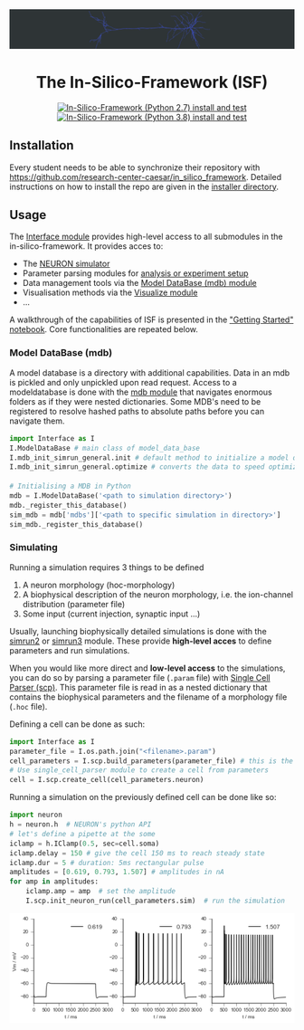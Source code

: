 <div align="center">

<img src="./etc/Figures/output.gif" alt="L5PT triple burst">

# The In-Silico-Framework (ISF)
[![In-Silico-Framework (Python 2.7) install and test](https://github.com/research-center-caesar/in_silico_framework/actions/workflows/test-isf-py27.yml/badge.svg)](https://github.com/research-center-caesar/in_silico_framework/actions/workflows/test-isf-py27.yml)
[![In-Silico-Framework (Python 3.8) install and test](https://github.com/research-center-caesar/in_silico_framework/actions/workflows/test-isf-py3.yml/badge.svg)](https://github.com/research-center-caesar/in_silico_framework/actions/workflows/test-isf-py3.yml)</div>

## Installation

Every student needs to be able to synchronize their repository with https://github.com/research-center-caesar/in_silico_framework. Detailed instructions on how to install the repo are given in the [installer directory](./installer/).


## Usage

The [Interface module](./Interface.py) provides high-level access to all submodules in the in-silico-framework. It provides acces to:
- The [NEURON simulator](https://www.neuron.yale.edu/neuron/)
- Parameter parsing modules for [analysis or experiment setup](./single_cell_parser/)
- Data management tools via the [Model DataBase (mdb) module](./model_data_base/)
- Visualisation methods via the [Visualize module](./visualize/)
- ...

A walkthrough of the capabilities of ISF is presented in the ["Getting Started" notebook](./getting_started/getting_started.ipynb). Core functionalities are repeated below.

### Model DataBase (mdb)

A model database is a directory with additional capabilities. Data in an mdb is pickled and only unpickled upon read request. Access to a modeldatabase is done with the [mdb module](./model_data_base) that navigates enormous folders as if they were nested dictionaries. Some MDB's need to be registered to resolve hashed paths to absolute paths before you can navigate them.
```python
import Interface as I
I.ModelDataBase # main class of model_data_base
I.mdb_init_simrun_general.init # default method to initialize a model data base with existing simulation results
I.mdb_init_simrun_general.optimize # converts the data to speed optimized compressed binary format

# Initialising a MDB in Python
mdb = I.ModelDataBase('<path to simulation directory>')
mdb._register_this_database()
sim_mdb = mdb['mdbs']['<path to specific simulation in directory>']
sim_mdb._register_this_database()
```
	
### Simulating

Running a simulation requires 3 things to be defined
1. A neuron morphology (hoc-morphology)
2. A biophysical description of the neuron morphology, i.e. the ion-channel distribution (parameter file)
3. Some input (current injection, synaptic input ...)

Usually, launching biophysically detailed simulations is done with the [simrun2](./simrun2/) or [simrun3](./simrun3/) module. These provide **high-level acces** to define parameters and run simulations.

When you would like more direct and **low-level access** to the simulations, you can do so by parsing a parameter file (`.param` file) with [Single Cell Parser (scp)](./single_cell_parser/). This parameter file is read in as a nested dictionary that contains the biophysical parameters and the filename of a morphology file (`.hoc` file).

Defining a cell can be done as such:
```python
import Interface as I
parameter_file = I.os.path.join("<filename>.param")
cell_parameters = I.scp.build_parameters(parameter_file) # this is the main method to load in parameterfiles
# Use single_cell_parser module to create a cell from parameters
cell = I.scp.create_cell(cell_parameters.neuron)
```

Running a simulation on the previously defined cell can be done like so:
```python
import neuron
h = neuron.h  # NEURON's python API
# let's define a pipette at the some
iclamp = h.IClamp(0.5, sec=cell.soma)
iclamp.delay = 150 # give the cell 150 ms to reach steady state
iclamp.dur = 5 # duration: 5ms rectangular pulse
amplitudes = [0.619, 0.793, 1.507] # amplitudes in nA
for amp in amplitudes:
	iclamp.amp = amp  # set the amplitude
	I.scp.init_neuron_run(cell_parameters.sim)  # run the simulation
```
	
![](./etc/Figures/VoltageResponse.png)
